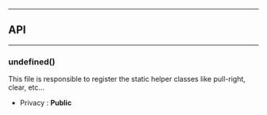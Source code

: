 


-----------------------------
## API
-----------------------------

### undefined()
This file is responsible to register the static helper classes like pull-right, clear, etc...

- Privacy : **Public**





